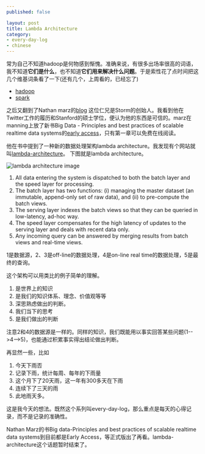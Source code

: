 ```yaml
---
published: false

layout: post
title: Lambda Architecture
category:
- every-day-log
- chinese
---
```


常为自己不知道hadoop是何物感到惭愧。准确来说，有很多出场率很高的词语，我不知道**它们是什么**，也不知道**它们用来解决什么问题**。于是索性花了点时间把这几个维基词条看了一下(还有几个，上周看的，已经忘了)

- [hadoop](https://en.wikipedia.org/wiki/Apache_Hadoop)
- [spark](https://en.wikipedia.org/wiki/Apache_Spark)

之后又翻到了Nathan marz的[blog](http://nathanmarz.com/) 这位仁兄是Storm的创始人。我看到他在Twitter工作的履历和Stanford的硕士学位，便认为他的东西是可信的。marz在manning上放了新书Big Data - Principles and best practices of scalable realtime data systems的[early access](http://www.manning.com/marz/)，只有第一章可以免费在线阅读。

他在书中提到了一种新的数据处理架构lambda architecture。我发现有个网站就叫[lambda-architecture](http://lambda-architecture.net/)。
下图就是lambda architecture。

![lambda architecture image](http://lambda-architecture.net/img/la-overview_small.png)

1. All data entering the system is dispatched to both the batch layer and the speed layer for processing.
2. The batch layer has two functions: (i) managing the master dataset (an immutable, append-only set of raw data), and (ii) to pre-compute the batch views.
3. The serving layer indexes the batch views so that they can be queried in low-latency, ad-hoc way.
4. The speed layer compensates for the high latency of updates to the serving layer and deals with recent data only.
5. Any incoming query can be answered by merging results from batch views and real-time views.

1是数据源，2、3是off-line的数据处理，4是on-line real time的数据处理，5是最终的查询。

这个架构可以用类比的例子简单的理解。

1. 是世界上的知识
2. 是我们的知识体系、理念、价值观等等
3. 深思熟虑做出的判断。
4. 我们当下的思考
5. 是我们做出的判断

注意2和4的数据源是一样的。同样的知识，我们既能用以事实回答某些问题(1-->4-->5)，也能通过积累事实得出结论做出判断。

再显然一些，比如

1. 今天下雨否
2. 记录下雨，统计每周、每年的下雨量
3. 这个月下了20天雨，这一年有300多天在下雨
4. 连续下了三天的雨
5. 此地雨天多。

这是我今天的想法。既然这个系列叫every-day-log，那么重点是每天的心得记录，而不是记录的准确性。

Nathan Marz的书Big data-Principles and best practices of scalable realtime data systems到目前都是Early Access，等正式版出了再看。lambda-architecture这个话题暂时结束了。




